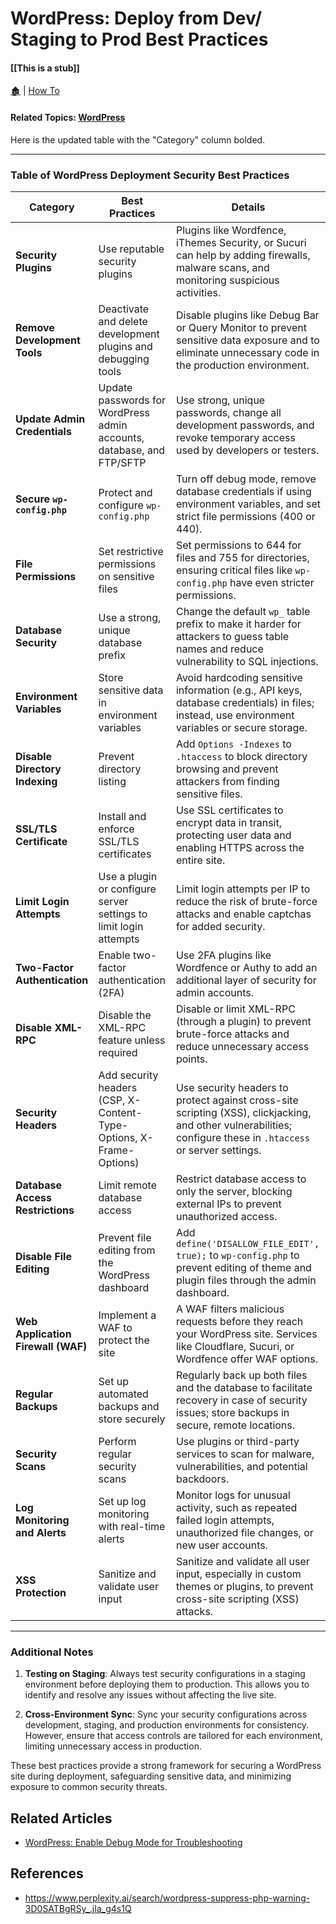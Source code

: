 # WordPress: Deploy from Dev/ Staging to Prod Best Practices

####  [[This is a stub]]

[🏚️](../README.md) | [How To](/how-to/index.md)

#### Related Topics: [WordPress](/wp/wordpress.md)

Here is the updated table with the "Category" column bolded.

---

### Table of WordPress Deployment Security Best Practices

| **Category**                 | Best Practices                                                                                                                                                | Details                                                                                                                                            |
|------------------------------|---------------------------------------------------------------------------------------------------------------------------------------------------------------|----------------------------------------------------------------------------------------------------------------------------------------------------|
| **Security Plugins**         | Use reputable security plugins                                                                                                                               | Plugins like Wordfence, iThemes Security, or Sucuri can help by adding firewalls, malware scans, and monitoring suspicious activities.            |
| **Remove Development Tools** | Deactivate and delete development plugins and debugging tools                                                                                                | Disable plugins like Debug Bar or Query Monitor to prevent sensitive data exposure and to eliminate unnecessary code in the production environment. |
| **Update Admin Credentials** | Update passwords for WordPress admin accounts, database, and FTP/SFTP                                                                                        | Use strong, unique passwords, change all development passwords, and revoke temporary access used by developers or testers.                         |
| **Secure `wp-config.php`**   | Protect and configure `wp-config.php`                                                                                                                        | Turn off debug mode, remove database credentials if using environment variables, and set strict file permissions (400 or 440).                      |
| **File Permissions**         | Set restrictive permissions on sensitive files                                                                                                              | Set permissions to 644 for files and 755 for directories, ensuring critical files like `wp-config.php` have even stricter permissions.              |
| **Database Security**        | Use a strong, unique database prefix                                                                                                                        | Change the default `wp_` table prefix to make it harder for attackers to guess table names and reduce vulnerability to SQL injections.              |
| **Environment Variables**    | Store sensitive data in environment variables                                                                                                               | Avoid hardcoding sensitive information (e.g., API keys, database credentials) in files; instead, use environment variables or secure storage.      |
| **Disable Directory Indexing** | Prevent directory listing                                                                                                                                    | Add `Options -Indexes` to `.htaccess` to block directory browsing and prevent attackers from finding sensitive files.                              |
| **SSL/TLS Certificate**      | Install and enforce SSL/TLS certificates                                                                                                                    | Use SSL certificates to encrypt data in transit, protecting user data and enabling HTTPS across the entire site.                                   |
| **Limit Login Attempts**     | Use a plugin or configure server settings to limit login attempts                                                                                           | Limit login attempts per IP to reduce the risk of brute-force attacks and enable captchas for added security.                                      |
| **Two-Factor Authentication** | Enable two-factor authentication (2FA)                                                                                                                      | Use 2FA plugins like Wordfence or Authy to add an additional layer of security for admin accounts.                                                 |
| **Disable XML-RPC**          | Disable the XML-RPC feature unless required                                                                                                                 | Disable or limit XML-RPC (through a plugin) to prevent brute-force attacks and reduce unnecessary access points.                                   |
| **Security Headers**         | Add security headers (CSP, X-Content-Type-Options, X-Frame-Options)                                                                                         | Use security headers to protect against cross-site scripting (XSS), clickjacking, and other vulnerabilities; configure these in `.htaccess` or server settings. |
| **Database Access Restrictions** | Limit remote database access                                                                                                                         | Restrict database access to only the server, blocking external IPs to prevent unauthorized access.                                                |
| **Disable File Editing**     | Prevent file editing from the WordPress dashboard                                                                                                          | Add `define('DISALLOW_FILE_EDIT', true);` to `wp-config.php` to prevent editing of theme and plugin files through the admin dashboard.            |
| **Web Application Firewall (WAF)** | Implement a WAF to protect the site                                                                                                                  | A WAF filters malicious requests before they reach your WordPress site. Services like Cloudflare, Sucuri, or Wordfence offer WAF options.           |
| **Regular Backups**          | Set up automated backups and store securely                                                                                                                | Regularly back up both files and the database to facilitate recovery in case of security issues; store backups in secure, remote locations.        |
| **Security Scans**           | Perform regular security scans                                                                                                                              | Use plugins or third-party services to scan for malware, vulnerabilities, and potential backdoors.                                                |
| **Log Monitoring and Alerts** | Set up log monitoring with real-time alerts                                                                                                                | Monitor logs for unusual activity, such as repeated failed login attempts, unauthorized file changes, or new user accounts.                       |
| **XSS Protection**           | Sanitize and validate user input                                                                                                                            | Sanitize and validate all user input, especially in custom themes or plugins, to prevent cross-site scripting (XSS) attacks.                      |

---

### Additional Notes

1. **Testing on Staging**: Always test security configurations in a staging environment before deploying them to production. This allows you to identify and resolve any issues without affecting the live site.
   
2. **Cross-Environment Sync**: Sync your security configurations across development, staging, and production environments for consistency. However, ensure that access controls are tailored for each environment, limiting unnecessary access in production.

These best practices provide a strong framework for securing a WordPress site during deployment, safeguarding sensitive data, and minimizing exposure to common security threats.

## Related Articles

- [WordPress: Enable Debug Mode for Troubleshooting](wp-enable-debug.md)


## References

- https://www.perplexity.ai/search/wordpress-suppress-php-warning-3D0SATBgRSy_.jIa_g4s1Q